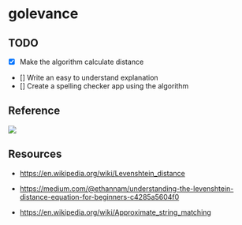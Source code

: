 # golevance

## TODO

 - [x] Make the algorithm calculate distance
 - [] Write an easy to understand explanation
 - [] Create a spelling checker app using the algorithm

## Reference

![](https://www.educative.io/api/edpresso/shot/4635258232242176/image/5657809267982336)

## Resources

 - https://en.wikipedia.org/wiki/Levenshtein_distance

 - https://medium.com/@ethannam/understanding-the-levenshtein-distance-equation-for-beginners-c4285a5604f0

 - https://en.wikipedia.org/wiki/Approximate_string_matching
